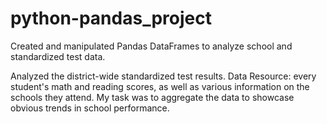# python-pandas_project
Created and manipulated Pandas DataFrames to analyze school and standardized test data.

Analyzed the district-wide standardized test results. Data Resource: every student's math and reading scores, as well as various information on the schools they attend. My task was to aggregate the data to showcase obvious trends in school performance.
